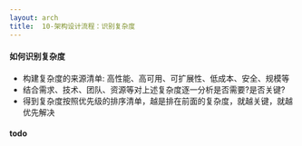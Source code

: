 ```yaml
---
layout: arch
title:  10-架构设计流程：识别复杂度
---
```


#### 如何识别复杂度

* 构建复杂度的来源清单: 高性能、高可用、可扩展性、低成本、安全、规模等
* 结合需求、技术、团队、资源等对上述复杂度逐一分析是否需要?是否关键?
* 得到复杂度按照优先级的排序清单，越是排在前面的复杂度，就越关键，就越优先解决

#### todo
